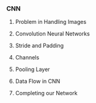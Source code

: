 ### CNN ###

1. Problem in Handling Images

2. Convolution Neural Networks

3. Stride and Padding

4. Channels

5. Pooling Layer

6. Data Flow in CNN

7. Completing our Network
